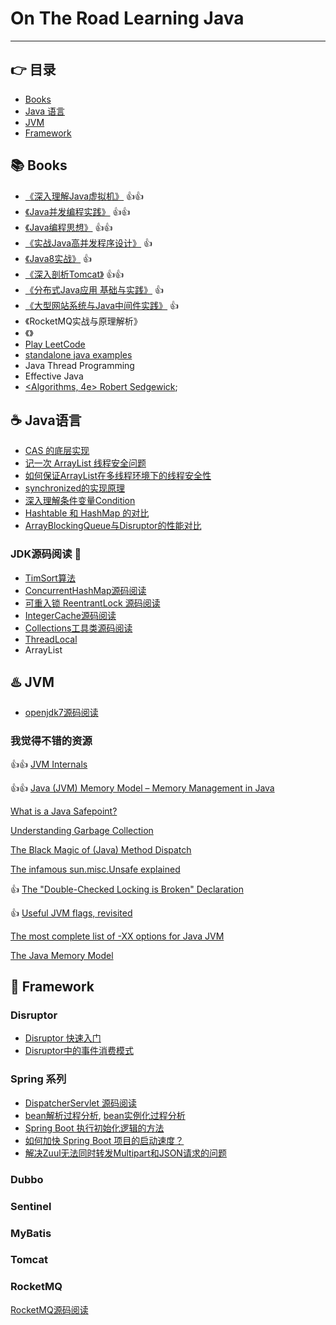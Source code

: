 
# On The Road Learning Java
---


## :point_right: 目录

* [Books](#books-books)
* [Java 语言](#coffee-java语言)
* [JVM](#hotsprings-jvm)
* [Framework](#purple_heart-framework)

## :books: Books

* [《深入理解Java虚拟机》](src/jvm/) :+1::+1:
* [《Java并发编程实践》](https://github.com/vonzhou/JavaConcurrencyInPractice) :+1::+1:
* [《Java编程思想》](https://github.com/vonzhou/Thinking-In-Java) :+1::+1:
* [《实战Java高并发程序设计》](src/PracticeJavaHighConcurrency) :+1:
* [《Java8实战》](https://github.com/vonzhou/Java8InAction) :+1:
* [《深入剖析Tomcat》](https://github.com/vonzhou/HowTomcatWorks) :+1::+1:
* [《分布式Java应用 基础与实践》](src/readingbook/分布式Java应用.md) :+1:
* [《大型网站系统与Java中间件实践》](src/readingbook/大型网站系统与Java中间件实践.md) :+1:
* 《RocketMQ实战与原理解析》
* 《》
* [Play LeetCode](src/oj/leetcode/)
* [standalone java examples](https://github.com/vonzhou/java-examples)
* Java Thread Programming
* Effective Java
* [<Algorithms, 4e> Robert Sedgewick](http://algs4.cs.princeton.edu/home/);

## :coffee: Java语言

* [CAS 的底层实现](http://vonzhou.com/cas.html)
* [记一次 ArrayList 线程安全问题](http://vonzhou.com/arraylist-thread-safe-case.html)
* [如何保证ArrayList在多线程环境下的线程安全性](http://vonzhou.com/arraylist-thread-safe.html)
* [synchronized的实现原理](TODO)
* [深入理解条件变量Condition](src/concurrent/深入理解条件变量Condition.md)
* [Hashtable 和 HashMap 的对比](src/collection/HashtableVsHashMap.md)
* [ArrayBlockingQueue与Disruptor的性能对比](http://vonzhou.com/queue-vs-disruptor.html)


### JDK源码阅读 :rose:

* [TimSort算法](src/collection/TimSort源码分析.md)
* [ConcurrentHashMap源码阅读](src/collection/ConcurrentHashMap.md)
* [可重入锁 ReentrantLock 源码阅读](src/concurrent/ReentrantLock.md)
* [IntegerCache源码阅读](src/lang/IntegerCache.md)
* [Collections工具类源码阅读](src/collection/Collections.md)
* [ThreadLocal](src/lang/ThreadLocal.md)
* ArrayList


## :hotsprings: JVM

* [openjdk7源码阅读](https://github.com/vonzhou/openjdk7-note)

### 我觉得不错的资源

:+1::+1: [JVM Internals](http://blog.jamesdbloom.com/JVMInternals.html)

:+1::+1: [Java (JVM) Memory Model – Memory Management in Java](https://www.journaldev.com/2856/java-jvm-memory-model-memory-management-in-java)

[What is a Java Safepoint?](http://chriskirk.blogspot.com/2013/09/what-is-java-safepoint.html)

[Understanding Garbage Collection](https://www.slideshare.net/dougqh/understanding-garbage-collection)

[The Black Magic of (Java) Method Dispatch](https://shipilev.net/blog/2015/black-magic-method-dispatch/)

[The infamous sun.misc.Unsafe explained](http://mydailyjava.blogspot.com/2013/12/the-infamous-sunmiscunsafe-explained.html)

:+1: [The "Double-Checked Locking is Broken" Declaration](http://www.cs.umd.edu/~pugh/java/memoryModel/DoubleCheckedLocking.htmld)

:+1: [Useful JVM flags, revisited](http://www.javamonamour.org/2015/09/useful-jvm-flags-revisited.html)

[The most complete list of -XX options for Java JVM](http://stas-blogspot.blogspot.com/2011/07/most-complete-list-of-xx-options-for.html)

[The Java Memory Model](http://www.cs.umd.edu/~pugh/java/memoryModel/)


## :purple_heart: Framework

### Disruptor

* [Disruptor 快速入门](http://vonzhou.com/disruptor-hello.html)
* [Disruptor中的事件消费模式](http://vonzhou.com/disruptor-consume-pattern.html)


### Spring 系列

* [DispatcherServlet 源码阅读](https://github.com/vonzhou/learning-spring/blob/master/sourcereading/DispatcherServlet.md)
* [bean解析过程分析](https://github.com/vonzhou/learning-spring/blob/master/sourcereading/bean%E8%A7%A3%E6%9E%90%E5%88%9D%E4%BD%93%E9%AA%8C.md), [bean实例化过程分析](https://github.com/vonzhou/learning-spring/blob/master/sourcereading/bean%E5%AE%9E%E4%BE%8B%E5%8C%96%E6%B5%85%E6%9E%90.md)
* [Spring Boot 执行初始化逻辑的方法](http://vonzhou.com/spring-boot-init-methods.html)
* [如何加快 Spring Boot 项目的启动速度？](http://vonzhou.com/spring-boot-speedup.html)
* [解决Zuul无法同时转发Multipart和JSON请求的问题](http://vonzhou.com/zuul-forward-multipart-and-json.html)


### Dubbo

### Sentinel

### MyBatis

### Tomcat

### RocketMQ

[RocketMQ源码阅读](https://github.com/vonzhou/rocketmq)